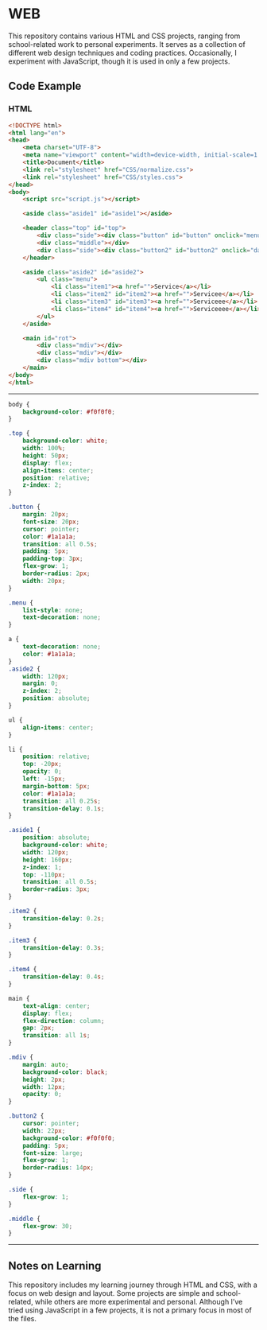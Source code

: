 # WEB

This repository contains various HTML and CSS projects, ranging from school-related work to personal experiments. It serves as a collection of different web design techniques and coding practices. Occasionally, I experiment with JavaScript, though it is used in only a few projects.

## Code Example

### HTML
```html
<!DOCTYPE html>
<html lang="en">
<head>
    <meta charset="UTF-8">
    <meta name="viewport" content="width=device-width, initial-scale=1.0">
    <title>Document</title>
    <link rel="stylesheet" href="CSS/normalize.css">
    <link rel="stylesheet" href="CSS/styles.css">
</head>
<body>
    <script src="script.js"></script>

    <aside class="aside1" id="aside1"></aside>

    <header class="top" id="top">
        <div class="side"><div class="button" id="button" onclick="menu()">☰</div></div>
        <div class="middle"></div>
        <div class="side"><div class="button2" id="button2" onclick="dakrmode()">☀️</div></div>
    </header>

    <aside class="aside2" id="aside2">
        <ul class="menu">
            <li class="item1"><a href="">Service</a></li>
            <li class="item2" id="item2"><a href="">Servicee</a></li>
            <li class="item3" id="item3"><a href="">Serviceee</a></li>
            <li class="item4" id="item4"><a href="">Serviceeee</a></li>
        </ul>
    </aside>

    <main id="rot">
        <div class="mdiv"></div>
        <div class="mdiv"></div>
        <div class="mdiv bottom"></div>
    </main>
</body>
</html>
```

---

```CSS
body {
    background-color: #f0f0f0;
}

.top {
    background-color: white;
    width: 100%;
    height: 50px;
    display: flex;
    align-items: center;
    position: relative;
    z-index: 2;
}

.button {
    margin: 20px;
    font-size: 20px;
    cursor: pointer;
    color: #1a1a1a;
    transition: all 0.5s;
    padding: 5px;
    padding-top: 3px;
    flex-grow: 1;
    border-radius: 2px;
    width: 20px;
}

.menu {
    list-style: none;
    text-decoration: none;
}

a {
    text-decoration: none;
    color: #1a1a1a;
}
.aside2 {
    width: 120px;
    margin: 0;
    z-index: 2;
    position: absolute;
}

ul {
    align-items: center;
}

li {
    position: relative;
    top: -20px;
    opacity: 0;
    left: -15px;
    margin-bottom: 5px;
    color: #1a1a1a;
    transition: all 0.25s;
    transition-delay: 0.1s;
}

.aside1 {
    position: absolute;
    background-color: white;
    width: 120px;
    height: 160px;
    z-index: 1;
    top: -110px;
    transition: all 0.5s;
    border-radius: 3px;
}

.item2 {
    transition-delay: 0.2s;
}

.item3 {
    transition-delay: 0.3s;
}

.item4 {
    transition-delay: 0.4s;
}

main {
    text-align: center;
    display: flex;
    flex-direction: column;
    gap: 2px;
    transition: all 1s;
}

.mdiv {
    margin: auto;
    background-color: black;
    height: 2px;
    width: 12px;
    opacity: 0;
}

.button2 {
    cursor: pointer;
    width: 22px;
    background-color: #f0f0f0;
    padding: 5px;
    font-size: large;
    flex-grow: 1;
    border-radius: 14px;
}

.side {
    flex-grow: 1;
}

.middle {
    flex-grow: 30;
}
```

---

## Notes on Learning

This repository includes my learning journey through HTML and CSS, with a focus on web design and layout. Some projects are simple and school-related, while others are more experimental and personal. Although I’ve tried using JavaScript in a few projects, it is not a primary focus in most of the files.